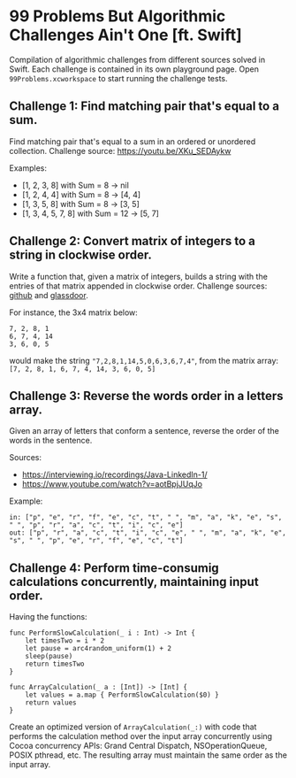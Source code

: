 # 99 Problems But Algorithmic Challenges Ain't One [ft. Swift]

Compilation of algorithmic challenges from different sources solved in Swift. Each challenge is contained in its own playground page. Open `99Problems.xcworkspace` to start running the challenge tests.

## Challenge 1: Find matching pair that's equal to a sum.

Find matching pair that's equal to a sum in an ordered or unordered collection. Challenge source: https://youtu.be/XKu_SEDAykw

Examples:
- [1, 2, 3, 8] with Sum = 8 -> nil
- [1, 2, 4, 4] with Sum = 8 -> [4, 4]
- [1, 3, 5, 8] with Sum = 8 -> [3, 5]
- [1, 3, 4, 5, 7, 8] with Sum = 12 -> [5, 7]

## Challenge 2: Convert matrix of integers to a string in clockwise order.

Write a function that, given a matrix of integers, builds a string with the entries of that matrix appended in clockwise order. Challenge sources: [github](https://github.com/DauntlessDash/ClockwiseBuildStringFromMatrix) and [glassdoor](https://www.glassdoor.com/Interview/-Questions-1-You-have-been-given-2-special-extremely-rugged-Xboxes-You-are-in-an-office-building-that-is-120-storie-QTN_851085.htm).

For instance, the 3x4 matrix below:
```
7, 2, 8, 1
6, 7, 4, 14
3, 6, 0, 5
```
would make the string `"7,2,8,1,14,5,0,6,3,6,7,4"`, 
from the matrix array: `[7, 2, 8, 1, 6, 7, 4, 14, 3, 6, 0, 5]`

## Challenge 3: Reverse the words order in a letters array.

Given an array of letters that conform a sentence, reverse the order of the words in the sentence.

Sources:
- https://interviewing.io/recordings/Java-LinkedIn-1/
- https://www.youtube.com/watch?v=aotBpjJUqJo

Example:
```
in: ["p", "e", "r", "f", "e", "c", "t", " ", "m", "a", "k", "e", "s", " ", "p", "r", "a", "c", "t", "i", "c", "e"]
out: ["p", "r", "a", "c", "t", "i", "c", "e", " ", "m", "a", "k", "e", "s", " ", "p", "e", "r", "f", "e", "c", "t"]
```

## Challenge 4: Perform time-consumig calculations concurrently, maintaining input order.

Having the functions:

```
func PerformSlowCalculation(_ i : Int) -> Int {
    let timesTwo = i * 2
    let pause = arc4random_uniform(1) + 2
    sleep(pause)
    return timesTwo
}

func ArrayCalculation(_ a : [Int]) -> [Int] {
    let values = a.map { PerformSlowCalculation($0) }
    return values
}
```

Create an optimized version of `ArrayCalculation(_:)` with code that performs the calculation method over the input array concurrently using Cocoa concurrency APIs: Grand Central Dispatch, NSOperationQueue, POSIX pthread, etc.
The resulting array must maintain the same order as the input array.
